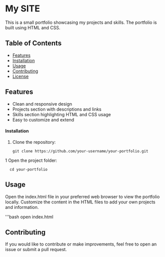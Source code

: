 # My SITE

This is a small portfolio showcasing my projects and skills. The portfolio is built using HTML and CSS.

## Table of Contents


- [Features](#features)
- [Installation](#installation)
- [Usage](#usage)
- [Contributing](#contributing)
- [License](#license)


## Features

- Clean and responsive design
- Projects section with descriptions and links
- Skills section highlighting HTML and CSS usage
- Easy to customize and extend

#### Installation

1. Clone the repository:

   
       git clone https://github.com/your-username/your-portfolio.git

1 Open the project folder:

      cd your-portfolio
## Usage
Open the index.html file in your preferred web browser to view the portfolio locally. Customize the content in the HTML files to add your own projects and information.

'''bash
    open index.html
    
## Contributing
If you would like to contribute or make improvements, feel free to open an issue or submit a pull request.
